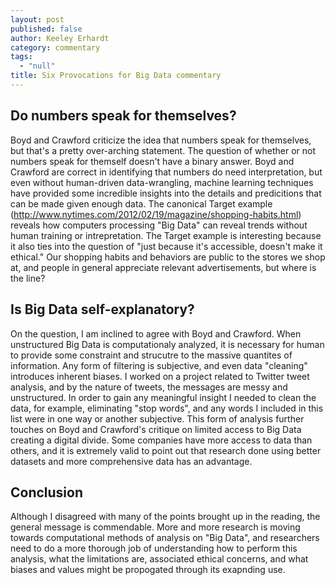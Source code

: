 ```yaml
---
layout: post
published: false
author: Keeley Erhardt
category: commentary
tags: 
  - "null"
title: Six Provocations for Big Data commentary
---
```



## Do numbers speak for themselves?
Boyd and Crawford criticize the idea that numbers speak for themselves, but that's a pretty over-arching statement. The question of whether or not numbers speak for themself doesn't have a binary answer. Boyd and Crawford are correct in identifying that numbers do need interpretation, but even without human-driven data-wrangling, machine learning techniques have provided some incredible insights into the details and predicitions that can be made given enough data. The canonical Target example (http://www.nytimes.com/2012/02/19/magazine/shopping-habits.html) reveals how computers processing "Big Data" can reveal trends without human training or intrepretation. The Target example is interesting because it also ties into the question of "just because it's accessible, doesn't make it ethical." Our shopping habits and behaviors are public to the stores we shop at, and people in general appreciate relevant advertisements, but where is the line?

## Is Big Data self-explanatory?
On the question, I am inclined to agree with Boyd and Crawford. When unstructured Big Data is computationaly analyzed, it is necessary for human to provide some constraint and strucutre to the massive quantites of information. Any form of filtering is subjective, and even data "cleaning" introduces inherent biases. I worked on a project related to Twitter tweet analysis, and by the nature of tweets, the messages are messy and unstructured. In order to gain any meaningful insight I needed to clean the data, for example, eliminating "stop words", and any words I included in this list were in one way or another subjective. This form of analysis further touches on Boyd and Crawford's critique on limited access to Big Data creating a digital divide. Some companies have more access to data than others, and it is extremely valid to point out that research done using better datasets and more comprehensive data has an advantage.

## Conclusion
Although I disagreed with many of the points brought up in the reading, the general message is commendable. More and more research is moving towards computational methods of analysis on "Big Data", and researchers need to do a more thorough job of understanding how to perform this analysis, what the limitations are, associated ethical concerns, and what biases and values might be propogated through its exapnding use.

